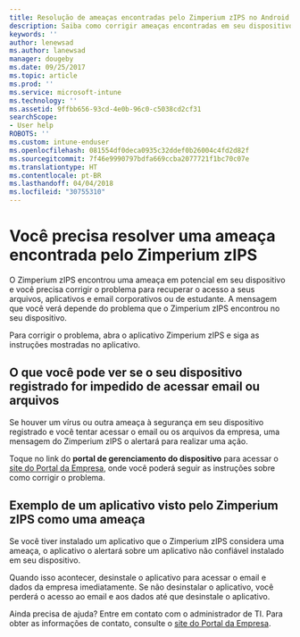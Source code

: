 ```yaml
---
title: Resolução de ameaças encontradas pelo Zimperium zIPS no Android | Microsoft Docs
description: Saiba como corrigir ameaças encontradas em seu dispositivo Android.
keywords: ''
author: lenewsad
ms.author: lanewsad
manager: dougeby
ms.date: 09/25/2017
ms.topic: article
ms.prod: ''
ms.service: microsoft-intune
ms.technology: ''
ms.assetid: 9ffbb656-93cd-4e0b-96c0-c5038cd2cf31
searchScope:
- User help
ROBOTS: ''
ms.custom: intune-enduser
ms.openlocfilehash: 081554df0deca0935c32ddef0b26004c4fd2d82f
ms.sourcegitcommit: 7f46e9990797bdfa669ccba2077721f1bc70c07e
ms.translationtype: HT
ms.contentlocale: pt-BR
ms.lasthandoff: 04/04/2018
ms.locfileid: "30755310"
---
```

# <a name="you-need-to-resolve-a-threat-found-by-zimperium-zips"></a>Você precisa resolver uma ameaça encontrada pelo Zimperium zIPS

O Zimperium zIPS encontrou uma ameaça em potencial em seu dispositivo e você precisa corrigir o problema para recuperar o acesso a seus arquivos, aplicativos e email corporativos ou de estudante. A mensagem que você verá depende do problema que o Zimperium zIPS encontrou no seu dispositivo.

Para corrigir o problema, abra o aplicativo Zimperium zIPS e siga as instruções mostradas no aplicativo.

## <a name="what-you-might-see-if-your-enrolled-device-is-blocked-from-accessing-email-or-files"></a>O que você pode ver se o seu dispositivo registrado for impedido de acessar email ou arquivos

Se houver um vírus ou outra ameaça à segurança em seu dispositivo registrado e você tentar acessar o email ou os arquivos da empresa, uma mensagem do Zimperium zIPS o alertará para realizar uma ação.

Toque no link do **portal de gerenciamento do dispositivo** para acessar o [site do Portal da Empresa](https://portal.manage.microsoft.com#HelpDeskDialog), onde você poderá seguir as instruções sobre como corrigir o problema.

## <a name="example-of-an-app-that-zimperium-zips-sees-as-a-threat"></a>Exemplo de um aplicativo visto pelo Zimperium zIPS como uma ameaça

Se você tiver instalado um aplicativo que o Zimperium zIPS considera uma ameaça, o aplicativo o alertará sobre um aplicativo não confiável instalado em seu dispositivo.

Quando isso acontecer, desinstale o aplicativo para acessar o email e dados da empresa imediatamente. Se não desinstalar o aplicativo, você perderá o acesso ao email e aos dados até que desinstale o aplicativo.

Ainda precisa de ajuda? Entre em contato com o administrador de TI. Para obter as informações de contato, consulte o [site do Portal da Empresa](https://portal.manage.microsoft.com#HelpDeskDialog).
